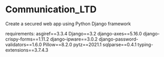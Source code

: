 # Communication_LTD
Create a secured web app using Python Django framework

requirements:
asgiref==3.3.4
Django==3.2
django-axes==5.16.0
django-crispy-forms==1.11.2
django-ipware==3.0.2
django-password-validators==1.6.0
Pillow==8.2.0
pytz==2021.1
sqlparse==0.4.1
typing-extensions==3.7.4.3


